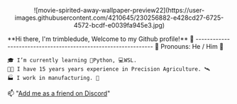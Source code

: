 <p align="center">![movie-spirited-away-wallpaper-preview22](https://user-images.githubusercontent.com/4210645/230256882-e428cd27-6725-4572-bcdf-e0039fa945e3.jpg)
</p>
**Hi there, I'm trimbledude, Welcome to my Github profile!** 👋
---------------------------------------------------------------
👦 Pronouns: He / Him 👦 <br>

`🎓 I’m currently learning 🐍Python, 💻WSL.` <br>
`👨‍🌾 I have 15 years years experience in Precision Agriculture. 🛰` <br>
`🏭 I work in manufacturing. 🤖` <br>

📫 "[Add me as a friend on Discord](https://discord.com/users/trimbledude#1542)" <br>
<!--
**trimbledude/trimbledude** is a ✨ _special_ ✨ repository because its `README.md` (this file) appears on your GitHub profile.
-->
